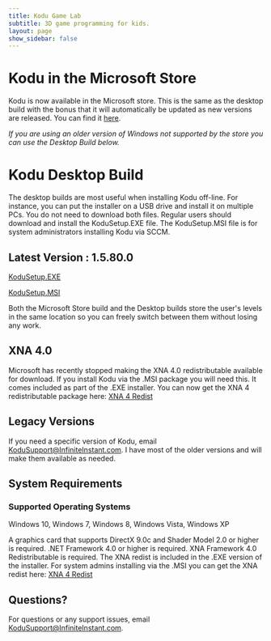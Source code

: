 ```yaml
---
title: Kodu Game Lab
subtitle: 3D game programming for kids.
layout: page
show_sidebar: false
---
```


# Kodu in the Microsoft Store
Kodu is now available in the Microsoft store.  This is the same as the desktop build with the bonus that it will automatically be updated as new versions are released.  You can find it [here](https://www.microsoft.com/en-us/p/kodu-game-lab/9nv0b9m1vkwr).

*If you are using an older version of Windows not supported by the store you can use the Desktop Build below.*


# Kodu Desktop Build

The desktop builds are most useful when installing Kodu off-line. For instance, you can put the installer on a USB drive and install it on multiple PCs. You do not need to download both files. Regular users should download and install the KoduSetup.EXE file. The KoduSetup.MSI file is for system administrators installing Kodu via SCCM. 

## Latest Version : 1.5.80.0

[KoduSetup.EXE](https://kodugamelab.blob.core.windows.net/blob/Builds/KoduSetup_1.5.80.0.exe)

[KoduSetup.MSI](https://kodugamelab.blob.core.windows.net/blob/Builds/KoduSetup_1.5.80.0.msi)

Both the Microsoft Store build and the Desktop builds store the user's levels in the same location so you can freely switch between them without losing any work.

## XNA 4.0
Microsoft has recently stopped making the XNA 4.0 redistributable available for download.  If you install Kodu via the .MSI package you will need this. It comes included as part of the .EXE installer. You can now get the XNA 4 redistributable package here: [XNA 4 Redist](https://kodugamelab.blob.core.windows.net:443/blob/xnafx40_redist.msi)

## Legacy Versions
If you need a specific version of Kodu, email <KoduSupport@InfiniteInstant.com>.  I have most of the older versions and will make them available as needed.

## System Requirements
### Supported Operating Systems
Windows 10, Windows 7, Windows 8, Windows Vista, Windows XP

A graphics card that supports DirectX 9.0c and Shader Model 2.0 or higher is required. .NET Framework 4.0 or higher is required. XNA Framework 4.0 Redistributable is required.  The XNA redist is included in the .EXE version of the installer.  For system admins installing via the .MSI you can get the XNA redist here: [XNA 4 Redist](https://kodugamelab.blob.core.windows.net:443/blob/xnafx40_redist.msi) 

## Questions?
For questions or any support issues, email <KoduSupport@InfiniteInstant.com>.
